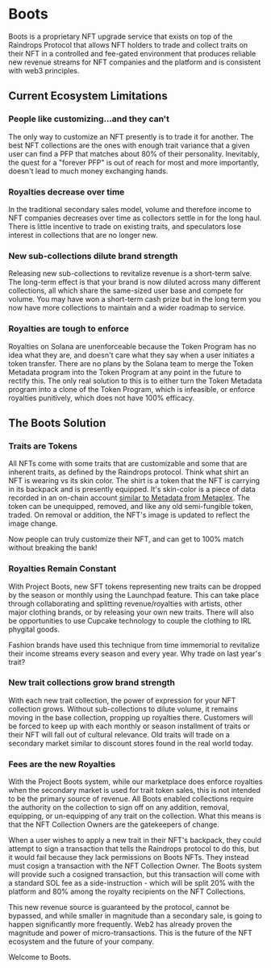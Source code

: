 # Boots

Boots is a proprietary NFT upgrade service that exists on top of the Raindrops Protocol that allows NFT holders to trade and collect traits on their NFT in a controlled and fee-gated environment that produces reliable new revenue streams for NFT companies and the platform and is consistent with web3 principles.

## Current Ecosystem Limitations

### People like customizing...and they can't

The only way to customize an NFT presently is to trade it for another. The best NFT collections are the ones with enough trait variance that a given user can find a PFP that matches about 80% of their personality. Inevitably, the quest for a "forever PFP" is out of reach for most and more importantly, doesn't lead to much money exchanging hands.

### Royalties decrease over time

In the traditional secondary sales model, volume and therefore income to NFT companies decreases over time as collectors settle in for the long haul. There is little incentive to trade on existing traits, and speculators lose interest in collections that are no longer new.

### New sub-collections dilute brand strength

Releasing new sub-collections to revitalize revenue is a short-term salve. The long-term effect is that your brand is now diluted across many different collections, all which share the same-sized user base and compete for volume. You may have won a short-term cash prize but in the long term you now have more collections to maintain and a wider roadmap to service.

### Royalties are tough to enforce

Royalties on Solana are unenforceable because the Token Program has no idea what they are, and doesn't care what they say when a user initiates a token transfer. There are no plans by the Solana team to merge the Token Metadata program into the Token Program at any point in the future to rectify this. The only real solution to this is to either turn the Token Metadata program into a clone of the Token Program, which is infeasible, or enforce royalties punitively, which does not have 100% efficacy.

## The Boots Solution

### Traits are Tokens

All NFTs come with some traits that are customizable and some that are inherent traits, as defined by the Raindrops protocol. Think what shirt an NFT is wearing vs its skin color. The shirt is a token that the NFT is carrying in its backpack and is presently equipped. It's skin-color is a piece of data recorded in an on-chain account [similar to Metadata from Metaplex](../../contracts/player/). The token can be unequipped, removed, and like any old semi-fungible token, traded. On removal or addition, the NFT's image is updated to reflect the image change.

Now people can truly customize their NFT, and can get to 100% match without breaking the bank!

### Royalties Remain Constant

With Project Boots, new SFT tokens representing new traits can be dropped by the season or monthly using the Launchpad feature. This can take place through collaborating and splitting revenue/royalties with artists, other major clothing brands, or by releasing your own new traits. There will also be opportunities to use Cupcake technology to couple the clothing to IRL phygital goods.&#x20;

Fashion brands have used this technique from time immemorial to revitalize their income streams every season and every year. Why trade on last year's trait?&#x20;

### New trait collections grow brand strength

With each new trait collection, the power of expression for your NFT collection grows. Without sub-collections to dilute volume, it remains moving in the base collection, propping up royalties there. Customers will be forced to keep up with each monthly or season installment of traits or their NFT will fall out of cultural relevance. Old traits will trade on a secondary market similar to discount stores found in the real world today.

### Fees are the new Royalties

With the Project Boots system, while our marketplace does enforce royalties when the secondary market is used for trait token sales, this is not intended to be the primary source of revenue. All Boots enabled collections require the authority on the collection to sign off on any addition, removal, equipping, or un-equipping of any trait on the collection. What this means is that the NFT Collection Owners are the gatekeepers of change.

When a user wishes to apply a new trait in their NFT's backpack, they could attempt to sign a transaction that tells the Raindrops protocol to do this, but it would fail because they lack permissions on Boots NFTs. They instead must cosign a transaction with the NFT Collection Owner. The Boots system will provide such a cosigned transaction, but this transaction will come with a standard SOL fee as a side-instruction - which will be split 20% with the platform and 80% among the royalty recipients on the NFT Collections.

This new revenue source is guaranteed by the protocol, cannot be bypassed, and while smaller in magnitude than a secondary sale, is going to happen significantly more frequently. Web2 has already proven the magnitude and power of micro-transactions. This is the future of the NFT ecosystem and the future of your company.

Welcome to Boots.
